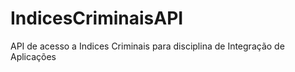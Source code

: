 # IndicesCriminaisAPI
 API de acesso a Indices Criminais para disciplina de Integração de Aplicações
